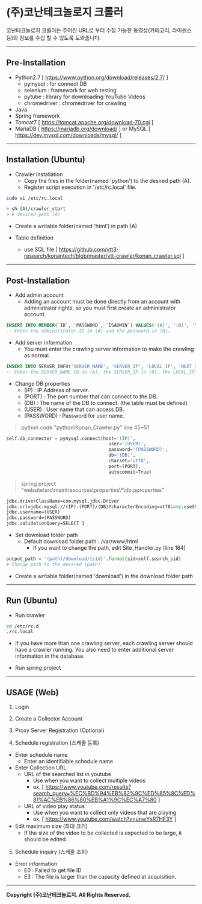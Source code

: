(주)코난테크놀로지 크롤러
=======================

코난테크놀로지 크롤러는 주어진 URL로 부터 수집 가능한 동영상(카테고리, 라이센스 등)의 정보를 수집 할 수 있도록 도와줍니다.

* * *

Pre-Installation
----------------

- Python2.7 [ https://www.python.org/download/releases/2.7/ ]
  - pymysql : for connect DB
  - selenium : framework for web testing
  - pytube : library for downloading YouTube Videos
  - chromedriver : chromedriver for crawling
- Java
- Spring framework
- Tomcat7 [ https://tomcat.apache.org/download-70.cgi ]
- MariaDB [ https://mariadb.org/download/ ] or MySQL [ https://dev.mysql.com/downloads/mysql/ ]

* * *

Installation (Ubuntu)
---------------------

- Crawler installation  
  - Copy the files in the folder(named 'python') to the desired path (A).
  - Register script execution in '/etc/rc.local' file.
``` bash
sudo vi /etc/rc.local

> sh (A)/crawler_start
> # desired path (A)
```
  - Create a writable folder(named 'html') in path (A)


- Table definition
  - use SQL file [ https://github.com/vtt3-research/konantech/blob/master/vtt-crawler/konan_crawler.sql ]

* * *

Post-Installation
-----------------

- Add admin account
  - Adding an account must be done directly from an account with administrator rights, so you must first create an administrator account.
``` SQL
INSERT INTO MEMBER(`ID`, `PASSWORD`, `ISADMIN`) VALUES('(A)', '(B)', 'Y');
-- Enter the administrator ID in (A) and the password in (B).
```

- Add server information
  - You must enter the crawling server information to make the crawling as normal.
``` SQL
INSERT INTO SERVER_INFO('SERVER_NAME', 'SERVER_IP', 'LOCAL_IP', 'NEXT_SID') VALUES('(A)', '(B)', '(C)', '(D)');
-- Enter the SERVER_NAME ID in (A), the SERVER_IP in (B), the LOCAL_IP in (C), and the NEXT_SID in (D).
```

- Change DB properties
  - (IP) : IP Address of server.
  - (PORT) : The port number that can connect to the DB.
  - (DB) : The name of the DB to connect. (the table must be defined)
  - (USER) : User name that can access DB.
  - (PASSWORD) : Password for user name.
> python code "python\\Konan_Crawler.py" line 45~51
``` python
self.db_connecter = pymysql.connect(host='(IP)',
                                      user='(USER)',
                                      password='(PASSWORD)',
                                      db='(DB)',
                                      charset='utf8',
                                      port=(PORT),
                                      autocommit=True)
```
> spring project "website\\src\\main\\resources\\properties\\\*\\db.pproperties"
```XML
jdbc.driverClassName=com.mysql.jdbc.Driver
jdbc.url=jdbc:mysql://(IP):(PORT)/(DB)?characterEncoding=utf8&amp;useSSL=false
jdbc.username=(USER)
jdbc.password=(PASSWORD)
jdbc.validationQuery=SELECT 1
```

- Set download folder path
  - Default download folder path : /var/www/html
    - If you want to change the path, edit Site_Handler.py (line 184)
``` python
output_path = '(path)/download/{sid}'.format(sid=self.search_sid)
# Change path to the desired (path)
```
  - Create a writable folder(named 'download') in the download folder path

* * *

Run (Ubuntu)
--------------

- Run crawler
``` bash
cd /etc/rc.d
./rc.local
```
  - If you have more than one crawling server, each crawling server should have a crawler running. You also need to enter additional server information in the database.


- Run spring project

* * *

USAGE (Web)
--------------

1. Login

2. Create a Collector Account

3. Proxy Server Registration (Optional)

4. Schedule registration (스케줄 등록)
  - Enter schedule name
    - Enter an identifiable schedule name
  - Enter Collection URL
    - URL of the searched list in youtube
      - Use when you want to collect multiple videos
      - ex. [ https://www.youtube.com/results?search_query=%EC%BD%94%EB%82%9C%ED%85%8C%ED%81%AC%EB%86%80%EB%A1%9C%EC%A7%80 ]
    - URL of video play status
      - Use when you want to collect only videos that are playing
      - ex. [ https://www.youtube.com/watch?v=unwYxR7HF3Y ]
  - Edit maximum size (최대 크기)
    - If the size of the video to be collected is expected to be large, it should be edited.


5. Schedule inquiry (스케줄 조회)
  - Error information
    - E0 : Failed to get file ID
    - E3 : The file is larger than the capacity defined at acquisition.

* * *

**Copyright (주)코난테크놀로지. All Rights Reserved.**
